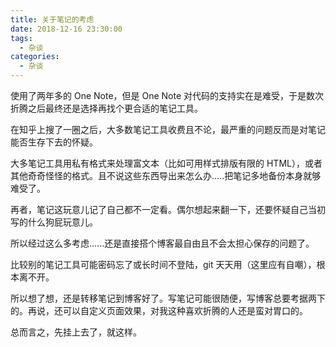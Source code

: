 ```yaml
---
title: 关于笔记的考虑
date: 2018-12-16 23:30:00
tags:
  - 杂谈
categories:
  - 杂谈
---
```


使用了两年多的 One Note，但是 One Note 对代码的支持实在是难受，于是数次折腾之后最终还是选择再找个更合适的笔记工具。

在知乎上搜了一圈之后，大多数笔记工具收费且不论，最严重的问题反而是对笔记能否生存下去的怀疑。

大多笔记工具用私有格式来处理富文本（比如可用样式排版有限的 HTML），或者其他奇奇怪怪的格式。且不说这些东西导出来怎么办.....把笔记多地备份本身就够难受了。

再者，笔记这玩意儿记了自己都不一定看。偶尔想起来翻一下，还要怀疑自己当初写的什么狗屁玩意儿。

所以经过这么多考虑......还是直接搭个博客最自由且不会太担心保存的问题了。

比较别的笔记工具可能密码忘了或长时间不登陆，git 天天用（这里应有自嘲），根本离不开。

所以想了想，还是转移笔记到博客好了。写笔记可能很随便，写博客总要考据两下的。再说，还可以自定义页面效果，对我这种喜欢折腾的人还是蛮对胃口的。

总而言之，先挂上去了，就这样。
